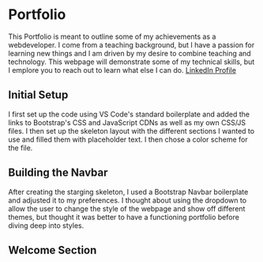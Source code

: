 # Portfolio

This Portfolio is meant to outline some of my achievements as a webdeveloper. I come from a teaching background, but I have a passion for learning new things and I am driven by my desire to combine teaching and technology. This webpage will demonstrate some of my technical skills, but I emplore you to reach out to learn what else I can do. [LinkedIn Profile](www.linkedin.com/in/trevor-lister)

## Initial Setup

I first set up the code using VS Code's standard boilerplate and added the links to Bootstrap's CSS and JavaScript CDNs as well as my own CSS/JS files. I then set up the skeleton layout with the different sections I wanted to use and filled them with placeholder text. I then chose a color scheme for the file.

## Building the Navbar

After creating the starging skeleton, I used a Bootstrap Navbar boilerplate and adjusted it to my preferences. I thought about using the dropdown to allow the user to change the style of the webpage and show off different themes, but thought it was better to have a functioning portfolio before diving deep into styles.

## Welcome Section



